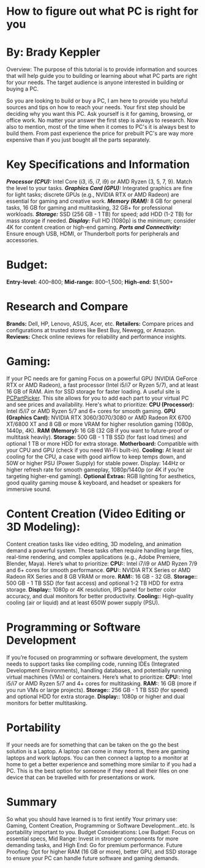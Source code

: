 # How to figure out what PC is right for you 
# By: Brady Keppler
Overview: The purpose of this tutorial is to provide information and sources that will help guide you to building or learning about what PC parts are right for your needs.
The target audience is anyone interested in building or buying a PC.

  So you are looking to build or buy a PC, I am here to provide you helpful sources and tips on how to reach your needs. Your first step should be deciding why you want this PC. Ask yourself is it for gaming, browsing, or office work. No matter your answer the first step is always to research. Now also to mention, most of the time when it comes to PC's it is always best to build them. From past experience the price for prebuilt PC's are way more expensive than if you just bought all the parts separately. 
# Key Specifications and Information
**_Processor (CPU):_** Intel Core (i3, i5, i7, i9) or AMD Ryzen (3, 5, 7, 9). Match the level to your tasks. _**Graphics Card (GPU):**_ Integrated graphics are fine for light tasks; discrete GPUs (e.g., NVIDIA RTX or AMD Radeon) are essential for gaming and creative work. _**Memory (RAM):**_ 8 GB for general tasks, 16 GB for gaming and multitasking, 32 GB+ for professional workloads. _**Storage:**_ SSD (256 GB - 1 TB) for speed; add HDD (1-2 TB) for mass storage if needed. _**Display:**_ Full HD (1080p) is the minimum; consider 4K for content creation or high-end gaming. _**Ports and Connectivity:**_ Ensure enough USB, HDMI, or Thunderbolt ports for peripherals and accessories.
# Budget:
**Entry-level:** $400–$800; **Mid-range:** $800–$1,500; **High-end:** $1,500+
# Research and Compare
**Brands:** Dell, HP, Lenovo, ASUS, Acer, etc. **Retailers:** Compare prices and configurations at trusted stores like Best Buy, Newegg, or Amazon. **Reviews:** Check online reviews for reliability and performance insights.
# Gaming:
  If your PC needs are for gaming Focus on a powerful GPU (NVIDIA GeForce RTX or AMD Radeon), a fast processor (Intel i5/i7 or Ryzen 5/7), and at least 16 GB of RAM. Aim for SSD storage for faster loading. A useful site is [PCPartPicker](https://uk.pcpartpicker.com). This site allows for you to add each part to your virtual PC and see prices and availability. Here's what to prioritize: 
**CPU (Processor):** Intel i5/i7 or AMD Ryzen 5/7 and 6+ cores for smooth gaming.
**GPU (Graphics Card):** NVIDIA RTX 3060/3070/3080 or AMD Radeon RX 6700 XT/6800 XT and 8 GB or more VRAM for higher resolution gaming (1080p, 1440p, 4K).
**RAM (Memory):** 16 GB (32 GB if you want to future-proof or multitask heavily).
**Storage:** 500 GB - 1 TB SSD (for fast load times) and optional 1 TB or more HDD for extra storage.
**Motherboard:** Compatible with your CPU and GPU (check if you need Wi-Fi built-in).
**Cooling:** At least air cooling for the CPU, a case with good airflow to keep temps down, and 50W or higher PSU (Power Supply) for stable power.
Display: 144Hz or higher refresh rate for smooth gameplay, 1080p/1440p (or 4K if you’re targeting higher-end gaming).
**Optional Extras:** RGB lighting for aesthetics, good quality gaming mouse & keyboard, and headset or speakers for immersive sound.
# Content Creation (Video Editing or 3D Modeling):
  Content creation tasks like video editing, 3D modeling, and animation demand a powerful system. These tasks often require handling large files, real-time rendering, and complex applications (e.g., Adobe Premiere, Blender, Maya). Here’s what to prioritize: 
**CPU:**: Intel i7/i9 or AMD Ryzen 7/9 and 6+ cores for smooth performance.
**GPU:**: NVIDIA RTX Series or AMD Radeon RX Series and 8 GB VRAM or more.
**RAM:**: 16 GB - 32 GB.
**Storage:**: 500 GB - 1 TB SSD (for fast access) and optional 1-2 TB HDD for extra storage.
**Display:**: 1080p or 4K resolution, IPS panel for better color accuracy, and dual monitors for better productivity.
**Cooling:**: High-quality cooling (air or liquid) and at least 650W power supply (PSU).
# Programming or Software Development
  If you’re focused on programming or software development, the system needs to support tasks like compiling code, running IDEs (Integrated Development Environments), handling databases, and potentially running virtual machines (VMs) or containers. Here’s what to prioritize:
**CPU:**: Intel i5/i7 or AMD Ryzen 5/7 and 4+ cores for multitasking.
**RAM:**: 16 GB (more if you run VMs or large projects).
**Storage:**: 256 GB - 1 TB SSD (for speed) and optional HDD for extra storage.
**Display:**: 1080p or higher and dual monitors for better multitasking.
# Portability
  If your needs are for something that can be taken on the go the best solution is a Laptop. A laptop can come in many forms, there are gaming laptops and work laptops. You can then connect a laptop to a monitor at home to get a better experience and something more similar to if you had a PC. This is the best option for someone if they need all their files on one device that can be travelled with for presentations or work.
# Summary
So what you should have learned is to first ientify Your primary use: Gaming, Content Creation, Programming or Software Development...etc. Is portability important to you. Budget Considerations: Low Budget: Focus on essential specs,	Mid Range: Invest in stronger components for more demanding tasks, and High End: Go for premium performance. Future Proofing: Opt for higher RAM (16 GB or more), better GPU, and SSD storage to ensure your PC can handle future software and gaming demands.
